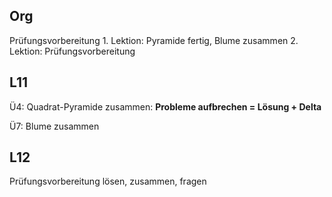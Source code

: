 ## Org
Prüfungsvorbereitung
	1. Lektion: Pyramide fertig, Blume zusammen
	2. Lektion: Prüfungsvorbereitung
## L11

Ü4: Quadrat-Pyramide zusammen: 
**Probleme aufbrechen = Lösung + Delta**

Ü7:  Blume zusammen

## L12 

Prüfungsvorbereitung lösen, zusammen, fragen

